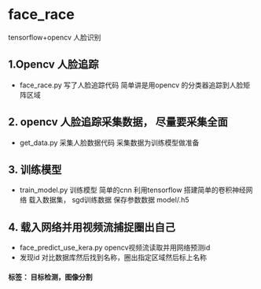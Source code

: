 # face_race
tensorflow+opencv 人脸识别 
## 1.Opencv 人脸追踪
  - face_race.py 写了人脸追踪代码
  简单讲是用opencv 的分类器追踪到人脸矩阵区域

## 2. opencv  人脸追踪采集数据， 尽量要采集全面
  - get_data.py 采集人脸数据代码
  采集数据为训练模型做准备

## 3. 训练模型
  - train_model.py 训练模型 简单的cnn
  利用tensorflow 搭建简单的卷积神经网络 载入数据集， sgd训练数据
  保存参数数据 model/.h5
  
## 4. 载入网络并用视频流捕捉圈出自己

  - face_predict_use_kera.py opencv视频流读取并用网络预测id
  - 发现id 对比数据库然后找到名称，圈出指定区域然后标上名称


#### 标签： 目标检测，图像分割

